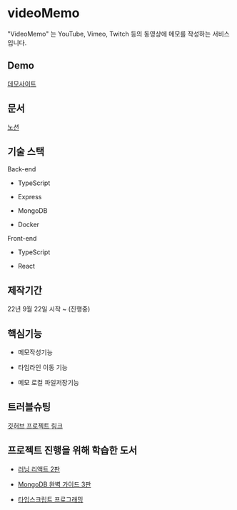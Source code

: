 # videoMemo

"VideoMemo" 는 YouTube, Vimeo, Twitch 등의 동영상에 메모를 작성하는 서비스입니다.

## Demo 
[데모사이트](https://bishil06.me)

## 문서
[노션](https://www.notion.so/bishil/VideoMemo-33625ca7f3ff4def8c8e9f8d53460498)

## 기술 스택

Back-end

* TypeScript

* Express

* MongoDB

* Docker

Front-end

* TypeScript

* React

## 제작기간

22년 9월 22일 시작 ~ (진행중)

## 핵심기능

* 메모작성기능

* 타임라인 이동 기능

* 메모 로컬 파일저장기능

## 트러블슈팅

[깃허브 프로젝트 링크](https://github.com/users/bishil06/projects/3/views/2)

## 프로젝트 진행을 위해 학습한 도서

* [러닝 리액트 2판](http://www.yes24.com/Product/Goods/102277805)

* [MongoDB 완벽 가이드 3판](http://www.yes24.com/Product/Goods/97980005)

* [타입스크립트 프로그래밍](http://www.yes24.com/Product/Goods/90265564)

